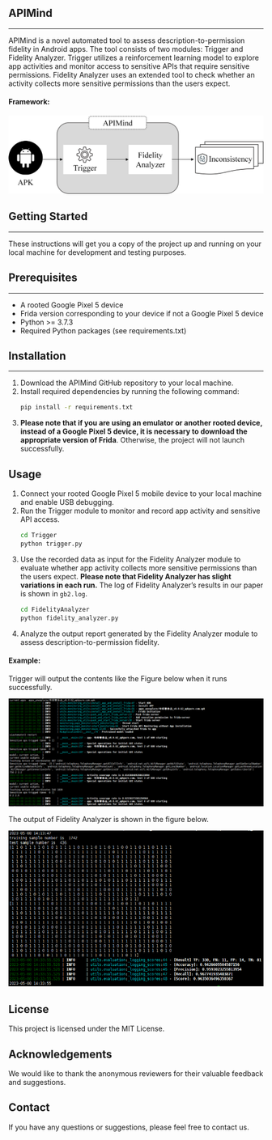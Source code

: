 ## APIMind
---
APIMind is a novel automated tool to assess description-to-permission fidelity in Android apps. The tool consists of two modules: Trigger and Fidelity Analyzer. Trigger utilizes a reinforcement learning model to explore app activities and monitor access to sensitive APIs that require sensitive permissions. Fidelity Analyzer uses an extended tool to check whether an activity collects more sensitive permissions than the users expect.

#### Framework:
<div align="center">
 <img src="https://github.com/skzhangPKU/APIMind/blob/master/APIMind_architecture.png" width="800">
</div>

## Getting Started
---
These instructions will get you a copy of the project up and running on your local machine for development and testing purposes.

## Prerequisites
---
* A rooted Google Pixel 5 device
* Frida version corresponding to your device if not a Google Pixel 5 device
* Python >= 3.7.3
* Required Python packages (see requirements.txt)

## Installation
---
1. Download the APIMind GitHub repository to your local machine.
2. Install required dependencies by running the following command:
   ```sh
   pip install -r requirements.txt
   ```
3. **Please note that if you are using an emulator or another rooted device, instead of a Google Pixel 5 device, it is necessary to download the appropriate version of Frida**. Otherwise, the project will not launch successfully.

## Usage
1. Connect your rooted Google Pixel 5 mobile device to your local machine and enable USB debugging.
2. Run the Trigger module to monitor and record app activity and sensitive API access.
   ```sh
   cd Trigger
   python trigger.py
   ```
3. Use the recorded data as input for the Fidelity Analyzer module to evaluate whether app activity collects more sensitive permissions than the users expect. **Please note that Fidelity Analyzer has slight variations in each run.** The log of Fidelity Analyzer’s results in our paper is shown in `gb2.log`. 
   ```sh
   cd FidelityAnalyzer
   python fidelity_analyzer.py
   ```
4. Analyze the output report generated by the Fidelity Analyzer module to assess description-to-permission fidelity.

#### Example:
Trigger will output the contents like the Figure below when it runs successfully.

<div align="center">
<img src="https://github.com/skzhangPKU/APIMind/blob/master/success_example.png" width="600">
</div>

The output of Fidelity Analyzer is shown in the figure below.

<div align="center">
<img src="https://github.com/skzhangPKU/APIMind/blob/master/fidelity_example.png" width="600">
</div>

## License
This project is licensed under the MIT License.

## Acknowledgements
We would like to thank the anonymous reviewers for their valuable feedback and suggestions.

## Contact
If you have any questions or suggestions, please feel free to contact us.
